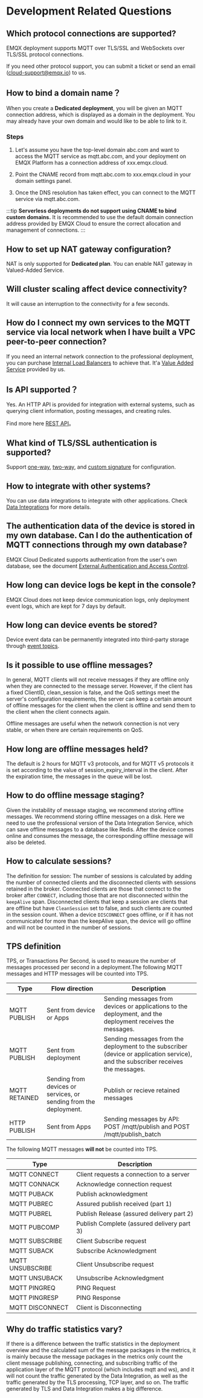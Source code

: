 # Development Related Questions

## Which protocol connections are supported?

EMQX deployment supports MQTT over TLS/SSL and WebSockets over TLS/SSL protocol connections.

If you need other protocol support, you can submit a ticket or send an email (cloud-support@emqx.io) to us.

## How to bind a domain name？

When you create a **Dedicated deployment**, you will be given an MQTT connection address, which is displayed as a domain in the deployment. You may already have your own domain and would like to be able to link to it.


### Steps

1. Let's assume you have the top-level domain abc.com and want to access the MQTT service as mqtt.abc.com, and your deployment on EMQX Platform has a connection address of xxx.emqx.cloud.

2. Point the CNAME record from mqtt.abc.com to xxx.emqx.cloud in your domain settings panel.

3. Once the DNS resolution has taken effect, you can connect to the MQTT service via mqtt.abc.com.

:::tip
**Serverless deployments do not support using CNAME to bind custom domains.** It is recommended to use the default domain connection address provided by EMQX Cloud to ensure the correct allocation and management of connections.
:::

## How to set up NAT gateway configuration?

NAT is only supported for **Dedicated plan**. You can enable NAT gateway in Valued-Added Service.

## Will cluster scaling affect device connectivity?

It will cause an interruption to the connectivity for a few seconds.

## How do I connect my own services to the MQTT service via local network when I have built a VPC peer-to-peer connection?

If you need an internal network connection to the professional deployment, you can purchase [Internal Load Balancers](../vas/intranet-lb.md) to achieve that. It'a [Value Added Service](../vas/vas-intro.md) provided by us.

## Is API supported？

Yes. An HTTP API is provided for integration with external systems, such as querying client information, posting messages, and creating rules.

Find more here [REST API](../api/api_overview.md)。

## What kind of TLS/SSL authentication is supported?

Support [one-way](../deployments/tls_ssl.md), [two-way](../deployments/tls_ssl.md), and [custom signature](../deployments/tls_ssl.md) for configuration.

## How to integrate with other systems?

You can use data integrations to integrate with other applications. Check [Data Integrations](../data_integration/introduction.md) for more details.

## The authentication data of the device is stored in my own database. Can I do the authentication of MQTT connections through my own database?
EMQX Cloud Dedicated supports authentication from the user's own database, see the document [External Authentication and Access Control](../deployments/custom_auth.md).


## How long can device logs be kept in the console?

EMQX Cloud does not keep device communication logs, only deployment event logs, which are kept for 7 days by default.

## How long can device events be stored?

Device event data can be permanently integrated into third-party storage through [event topics](../rule_engine/rule_engine_events.md).

## Is it possible to use offline messages?
In general, MQTT clients will not receive messages if they are offline only when they are connected to the message server. However, if the client has a fixed ClientID, clean_session is false, and the QoS settings meet the server's configuration requirements, the server can keep a certain amount of offline messages for the client when the client is offline and send them to the client when the client connects again.

Offline messages are useful when the network connection is not very stable, or when there are certain requirements on QoS.

## How long are offline messages held?
The default is 2 hours for MQTT v3 protocols, and for MQTT v5 protocols it is set according to the value of session_expiry_interval in the client. After the expiration time, the messages in the queue will be lost.

## How to do offline message staging?
Given the instability of message staging, we recommend storing offline messages. We recommend storing offline messages on a disk. Here we need to use the professional version of the Data Integration Service, which can save offline messages to a database like Redis. After the device comes online and consumes the message, the corresponding offline message will also be deleted.

## How to calculate sessions?
The definition for session: The number of sessions is calculated by adding the number of connected clients and the disconnected clients with sessions retained in the broker. Connected clients are those that connect to the broker after `CONNECT`, including those that are not disconnected within the `keepAlive` span. Disconnected clients that keep a session are clients that are offline but have `CleanSession` set to false, and such clients are counted in the session count. When a device `DISCONNECT` goes offline, or if it has not communicated for more than the keepAlive span, the device will go offline and will not be counted in the number of sessions.

## TPS definition
TPS, or Transactions Per Second, is used to measure the number of messages processed per second in a deployment.The following MQTT messages and HTTP messages will be counted into TPS.

| Type     | Flow direction   | Description             |
| -------- | ------ | ---------------------- |
| MQTT PUBLISH | Sent from device or Apps | Sending messages from devices or applications to the deployment, and the deployment receives the messages.   |
| MQTT PUBLISH | Sent from deployment | Sending messages from the deployment to the subscriber (device or application service), and the subscriber receives the messages. |
| MQTT RETAINED | Sending from devices or services, or sending from the deployment. | Publish or recieve retained messages |
| HTTP PUBLISH | Sent from Apps | Sending messages by API: POST /mqtt/publish and POST /mqtt/publish_batch |

The following MQTT messages **will not** be counted into TPS.

| Type  | Description              |
| -------- | ---------------------- |
| MQTT CONNECT | Client requests a connection to a server   |
| MQTT CONNACK | Acknowledge connection request   |
| MQTT PUBACK | Publish acknowledgment |
| MQTT PUBREC | Assured publish received (part 1) |
| MQTT PUBREL | Publish Release (assured delivery part 2) |
| MQTT PUBCOMP | Publish Complete (assured delivery part 3) |
| MQTT SUBSCRIBE | Client Subscribe request |
| MQTT SUBACK | Subscribe Acknowledgment |
| MQTT UNSUBSCRIBE | Client Unsubscribe request |
| MQTT UNSUBACK | Unsubscribe Acknowledgment |
| MQTT PINGREQ | PING Request |
| MQTT PINGRESP | PING Response |
| MQTT DISCONNECT | Client is Disconnecting |

## Why do traffic statistics vary?
If there is a difference between the traffic statistics in the deployment overview and the calculated sum of the message packages in the metrics, it is mainly because the message packages in the metrics only count the client message publishing, connecting, and subscribing traffic of the application layer of the MQTT protocol (which includes mqtt and ws), and it will not count the traffic generated by the Data Integration, as well as the traffic generated by the TLS processing, TCP layer, and so on. The traffic generated by TLS and Data Integration makes a big difference.